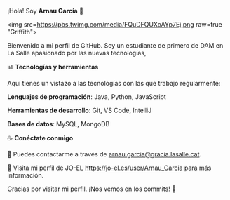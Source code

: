 ¡Hola! Soy **Arnau García** 👋

<img src=https://pbs.twimg.com/media/FQuDFQUXoAYp7Ej.png raw=true "Griffith">

Bienvenido a mi perfil de GitHub. Soy un estudiante de primero de DAM en La Salle apasionado por las nuevas tecnologías, 


📊 **Tecnologías y herramientas**

Aquí tienes un vistazo a las tecnologías con las que trabajo regularmente:

**Lenguajes de programación**: Java, Python, JavaScript

**Herramientas de desarrollo**: Git, VS Code, IntelliJ

**Bases de datos**: MySQL, MongoDB


☕ **Conéctate conmigo**

💌 Puedes contactarme a través de arnau.garcia@gracia.lasalle.cat.

🔗 Visita mi perfil de JO-EL https://jo-el.es/user/Arnau_Garcia para más información.

Gracias por visitar mi perfil. ¡Nos vemos en los commits! 🚀

